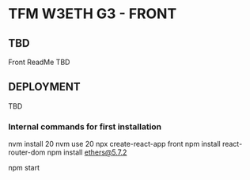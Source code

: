 # TFM W3ETH G3 - FRONT

## TBD
Front ReadMe
TBD

## DEPLOYMENT
TBD

### Internal commands for first installation

nvm install 20
nvm use 20
npx create-react-app front
npm install react-router-dom
npm install ethers@5.7.2

npm start

